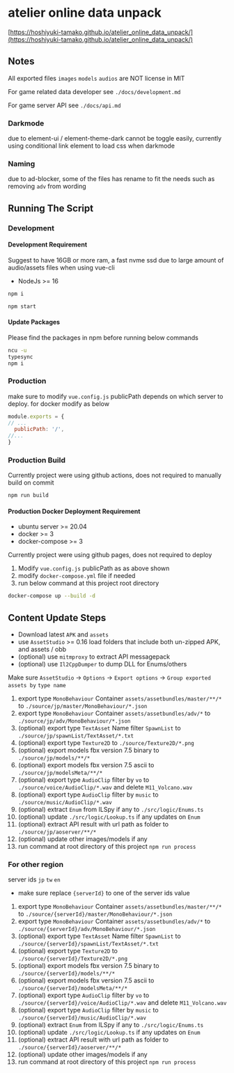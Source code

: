 # atelier online data unpack

[https://hoshiyuki-tamako.github.io/atelier_online_data_unpack/](https://hoshiyuki-tamako.github.io/atelier_online_data_unpack/)

## Notes

All exported files `images` `models` `audios` are NOT license in MIT

For game related data developer see `./docs/development.md`

For game server API see `./docs/api.md`

### Darkmode

due to element-ui / element-theme-dark cannot be toggle easily, currently using conditional link element to load css when darkmode

### Naming

due to ad-blocker, some of the files has rename to fit the needs such as removing `adv` from wording

## Running The Script

### Development

#### Development Requirement

Suggest to have 16GB or more ram, a fast nvme ssd due to large amount of audio/assets files when using vue-cli

- NodeJs >= 16

```bash
npm i
```

```bash
npm start
```

#### Update Packages

Please find the packages in npm before running below commands

```bash
ncu -u
typesync
npm i
```

### Production

make sure to modify `vue.config.js` publicPath depends on which server to deploy. for docker modify as below

```js
module.exports = {
// ...
  publicPath: '/',
//...
}
```

### Production Build

Currently project were using github actions, does not required to manually build on commit

```bash
npm run build
```

#### Production Docker Deployment Requirement

- ubuntu server >= 20.04
- docker >= 3
- docker-compose >= 3

Currently project were using github pages, does not required to deploy

1. Modify `vue.config.js` publicPath as as above shown
2. modify `docker-compose.yml` file if needed
3. run below command at this project root directory

```bash
docker-compose up --build -d
```

## Content Update Steps

- Download latest `APK` and `assets`
- use `AssetStudio` >= 0.16 load folders that include both un-zipped APK, and assets / obb
- (optional) use `mitmproxy` to extract API messagepack
- (optional) use `Il2CppDumper` to dump DLL for Enums/others

Make sure `AssetStudio` -> `Options` -> `Export options` -> `Group exported assets by` `type name`

1. export type `MonoBehaviour` Container `assets/assetbundles/master/**/*` to `./source/jp/master/MonoBehaviour/*.json`
2. export type `MonoBehaviour` Container `assets/assetbundles/adv/*` to `./source/jp/adv/MonoBehaviour/*.json`
3. (optional) export type `TextAsset` Name filter `SpawnList` to `./source/jp/spawnList/TextAsset/*.txt`
4. (optional) export type `Texture2D` to `./source/Texture2D/*.png`
5. (optional) export models fbx version 7.5 binary to `./source/jp/models/**/*`
6. (optional) export models fbx version 7.5 ascii to `./source/jp/modelsMeta/**/*`
7. (optional) export type `AudioClip` filter by `vo` to `./source/voice/AudioClip/*.wav` and delete `M11_Volcano.wav`
8. (optional) export type `AudioClip` filter by `music` to `./source/music/AudioClip/*.wav`
9. (optional) extract `Enum` from ILSpy if any to `./src/logic/Enums.ts`
10. (optional) update `./src/logic/Lookup.ts` if any updates on `Enum`
11. (optional) extract API result with url path as folder to `./source/jp/aoserver/**/*`
12. (optional) update other images/models if any
13. run command at root directory of this project `npm run process`

### For other region

server ids `jp` `tw` `en`

- make sure replace `{serverId}` to one of the server ids value

1. export type `MonoBehaviour` Container `assets/assetbundles/master/**/*` to `./source/{serverId}/master/MonoBehaviour/*.json`
2. export type `MonoBehaviour` Container `assets/assetbundles/adv/*` to `./source/{serverId}/adv/MonoBehaviour/*.json`
3. (optional) export type `TextAsset` Name filter `SpawnList` to `./source/{serverId}/spawnList/TextAsset/*.txt`
4. (optional) export type `Texture2D` to `./source/{serverId}/Texture2D/*.png`
5. (optional) export models fbx version 7.5 binary to `./source/{serverId}/models/**/*`
6. (optional) export models fbx version 7.5 ascii to `./source/{serverId}/modelsMeta/**/*`
7. (optional) export type `AudioClip` filter by `vo` to `./source/{serverId}/voice/AudioClip/*.wav` and delete `M11_Volcano.wav`
8. (optional) export type `AudioClip` filter by `music` to `./source/{serverId}/music/AudioClip/*.wav`
9. (optional) extract `Enum` from ILSpy if any to `./src/logic/Enums.ts`
10. (optional) update `./src/logic/Lookup.ts` if any updates on `Enum`
11. (optional) extract API result with url path as folder to `./source/{serverId}/aoserver/**/*`
12. (optional) update other images/models if any
13. run command at root directory of this project `npm run process`
